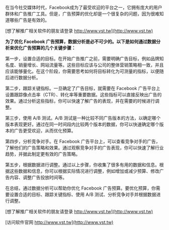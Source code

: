 在当今社交媒体时代，Facebook成为了最受欢迎的平台之一，它拥有庞大的用户群体和广告推广工具。但是，广告预算的优化却是一个很复杂的问题，因为很难知道哪些广告是有效的。

[想了解推广相关软件的朋友请登录 http://www.vst.tw](http://www.vst.tw)

**为了优化 Facebook 广告预算，数据分析是必不可少的。以下是如何通过数据分析来优化广告预算的几个关键步骤：**

第一步，设置合适的目标。在开始广告推广之前，需要明确广告目标，例如品牌知名度、销量增长、网站流量等。这些目标应该与公司的整体营销策略相一致，并且应该能够量化。在这个阶段，你需要思考如何将目标转化为可测量的指标，以便随后进行数据分析。

第二步，跟踪关键指标。一旦确定了广告目标，就需要在 Facebook 广告平台上设置跟踪像点击率（CTR）、转化率等重要数据。这些指标可以直接反映出广告的效果。通过分析这些指标，你可以快速了解广告的表现，并在需要的时候进行调整。

第三步，使用 A/B 测试。A/B 测试是一种比较不同广告版本的方法，以确定哪个版本表现更好。通过在同一时间段内比较两个版本的数据，你可以快速确定哪个版本的广告更受欢迎，从而优化预算。

第四步，分析竞争对手。在 Facebook 广告平台上，可以查看竞争对手的广告，了解他们的广告策略和效果。通过观察竞争对手的广告表现，你可以快速了解行业趋势，并据此制定更有效的广告策略。

第五步，根据数据进行调整。通过以上步骤，你收集了很多有用的数据和信息。根据这些数据和信息，你可以根据实际情况进行调整，例如增加或减少预算、修改广告内容、调整广告投放时间等。

在总结，通过数据分析可以帮助你优化 Facebook 广告预算。要优化预算，你需要设置合适的目标、跟踪关键指标、使用 A/B 测试、分析竞争对手并根据数据进行调整。

[想了解推广相关软件的朋友请登录 http://www.vst.tw](http://www.vst.tw)


[访问软件官网 http://www.vst.tw](http://www.vst.tw)
